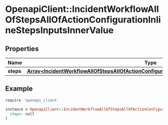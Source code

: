 # OpenapiClient::IncidentWorkflowAllOfStepsAllOfActionConfigurationInlineStepsInputsInnerValue

## Properties

| Name | Type | Description | Notes |
| ---- | ---- | ----------- | ----- |
| **steps** | [**Array&lt;IncidentWorkflowAllOfStepsAllOfActionConfigurationInlineStepsInputsInnerValueStepsInner&gt;**](IncidentWorkflowAllOfStepsAllOfActionConfigurationInlineStepsInputsInnerValueStepsInner.md) |  | [optional] |

## Example

```ruby
require 'openapi_client'

instance = OpenapiClient::IncidentWorkflowAllOfStepsAllOfActionConfigurationInlineStepsInputsInnerValue.new(
  steps: null
)
```

